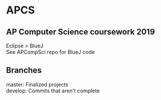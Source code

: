 # APCS
## AP Computer Science coursework 2019<br/>
Eclipse > BlueJ<br/>
See APCompSci repo for BlueJ code
## Branches<br/>
master: Finalized projects<br/>
develop: Commits that aren't complete
